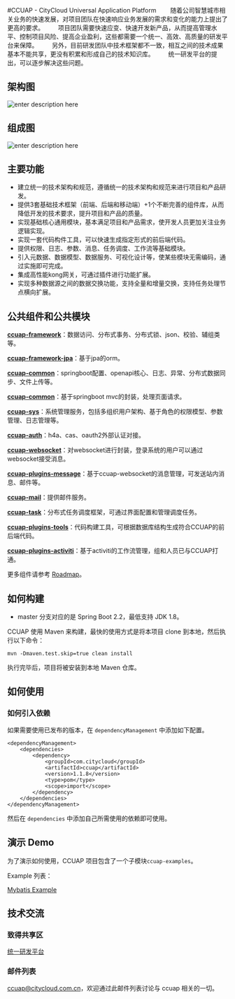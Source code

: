 #CCUAP - CityCloud Universal Application Platform
&emsp;&emsp;随着公司智慧城市相关业务的快速发展，对项目团队在快速响应业务发展的需求和变化的能力上提出了更高的要求。
&emsp;&emsp;项目团队需要快速应变、快速开发新产品，从而提高管理水平、控制项目风险、提高企业盈利，这些都需要一个统一、高效、高质量的研发平台来保障。
&emsp;&emsp;另外，目前研发团队中技术框架都不一致，相互之间的技术成果基本不能共享，更没有积累和形成自己的技术知识库。
&emsp;&emsp;统一研发平台的提出，可以逐步解决这些问题。

## 架构图
![enter description here][1]
## 组成图
![enter description here][2]
## 主要功能

* 建立统一的技术架构和规范，遵循统一的技术架构和规范来进行项目和产品研发。
* 提供3套基础技术框架（前端、后端和移动端）+1个不断完善的组件库，从而降低开发的技术要求，提升项目和产品的质量。
* 实现基础核心通用模块，基本满足项目和产品需求，使开发人员更加关注业务逻辑实现。
* 实现一套代码构件工具，可以快速生成指定形式的前后端代码。
* 提供权限、日志、参数、消息、任务调度、工作流等基础模块。
* 引入元数据、数据模型、数据服务、可视化设计等，使某些模块无需编码，通过实施即可完成。
* 集成高性能kong网关，可通过插件进行功能扩展。
* 实现多种数据源之间的数据交换功能，支持全量和增量交换，支持任务处理节点横向扩展。

## 公共组件和公共模块

**[ccuap-framework](https://git.citycloud.com.cn:3000/ccuap/ccuap_backcode/src/master/ccuap-framework)**：数据访问、分布式事务、分布式锁、json、校验、辅组类等。

**[ccuap-framework-jpa](https://git.citycloud.com.cn:3000/ccuap/ccuap_backcode/src/master/ccuap-framework-jpa)**：基于jpa的orm。

**[ccuap-common](https://git.citycloud.com.cn:3000/ccuap/ccuap_backcode/src/master/ccuap-common)**：springboot配置、openapi核心、日志、异常、分布式数据同步、文件上传等。

**[ccuap-common](https://git.citycloud.com.cn:3000/ccuap/ccuap_backcode/src/master/ccuap-web)**：基于springboot mvc的封装，处理页面请求。

**[ccuap-sys](https://git.citycloud.com.cn:3000/ccuap/ccuap_backcode/src/master/ccuap-sys)**：系统管理服务，包括多组织用户架构、基于角色的权限模型、参数管理、日志管理等。

**[ccuap-auth](https://git.citycloud.com.cn:3000/ccuap/ccuap_backcode/src/master/ccuap-auth)**：h4a、cas、oauth2外部认证对接。

**[ccuap-websocket](https://git.citycloud.com.cn:3000/ccuap/ccuap_backcode/src/master/ccuap-websocket)**：对websocket进行封装，登录系统的用户可以通过websocket接受消息。

**[ccuap-plugins-message](https://git.citycloud.com.cn:3000/ccuap/ccuap_backcode/src/master/ccuap-plugins-message)**：基于ccuap-websocket的消息管理，可发送站内消息、邮件等。

**[ccuap-mail](https://git.citycloud.com.cn:3000/ccuap/ccuap_backcode/src/master/ccuap-mail)**：提供邮件服务。

**[ccuap-task](https://git.citycloud.com.cn:3000/ccuap/ccuap_backcode/src/master/ccuap-task)**：分布式任务调度框架，可通过界面配置和管理调度任务。

**[ccuap-plugins-tools](https://git.citycloud.com.cn:3000/ccuap/ccuap_backcode/src/master/ccuap-plugins-tools)**：代码构建工具，可根据数据库结构生成符合CCUAP的前后端代码。

**[ccuap-plugins-activiti](https://git.citycloud.com.cn:3000/ccuap/ccuap_backcode/src/master/ccuap-plugins-activiti)**：基于activiti的工作流管理，组和人员已与CCUAP打通。

更多组件请参考 [Roadmap](https://github.com/alibaba/spring-cloud-alibaba/blob/master/Roadmap-zh.md)。

## 如何构建

* master 分支对应的是 Spring Boot 2.2，最低支持 JDK 1.8。

CCUAP 使用 Maven 来构建，最快的使用方式是将本项目 clone 到本地，然后执行以下命令：

	mvn -Dmaven.test.skip=true clean install

执行完毕后，项目将被安装到本地 Maven 仓库。

## 如何使用

### 如何引入依赖

如果需要使用已发布的版本，在 `dependencyManagement` 中添加如下配置。

	<dependencyManagement>
        <dependencies>
            <dependency>
                <groupId>com.citycloud</groupId>
                <artifactId>ccuap</artifactId>
                <version>1.1.8</version>
                <type>pom</type>
                <scope>import</scope>
            </dependency>
        </dependencies>
    </dependencyManagement>

然后在 `dependencies` 中添加自己所需使用的依赖即可使用。

## 演示 Demo

为了演示如何使用，CCUAP 项目包含了一个子模块`ccuap-examples`。

Example 列表：

[Mybatis Example](https://git.citycloud.com.cn:3000/ccuap/ccuap_backcode/src/master/ccuap-examples-mybatis)


## 技术交流

### 致得共享区

[统一研发平台](http://zd.citycloud.com.cn:8003/index.html#/document/list.html?folderId=477907&treeName=pubDocTree)

### 邮件列表

ccuap@citycloud.com.cn，欢迎通过此邮件列表讨论与 ccuap 相关的一切。


  [1]: ./images/1599183321202.jpg "1599183321202.jpg"
  [2]: ./images/1599183396552.jpg "1599183396552.jpg"